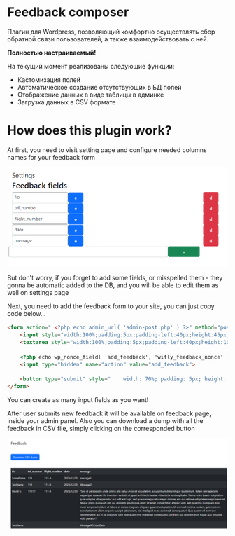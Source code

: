 # Feedback composer

Плагин для Wordpress, позволяющий комфортно осуществлять сбор обратной связи пользователей, а также взаимодействовать с ней.

**Полностью настраиваемый!**

На текущий момент реализованы следующие функции:

- Кастомизация полей
- Автоматическое создание отсутствующих в БД полей
- Отображение данных в виде таблицы в админке
- Загрузка данных в CSV формате

# How does this plugin work?

At first, you need to visit setting page and configure needed columns names for your feedback form

![Settings image](static/images/settings_image.png)

But don't worry, if you forget to add some fields, or misspelled them - they gonna be automatic added to the DB, and you will be able to edit them as well on settings page

Next, you need to add the feedback form to your site, you can just copy code below...

```html
<form action=" <?php echo admin_url( 'admin-post.php' ) ?>" method="post" style="padding-top:10px">
    <input style="width:100%;padding:5px;padding-left:40px;height:45px;" type="text" placeholder="Your placeholder for the input" name="data[name of the feedback column]">
    <textarea style="width:100%;padding:5px;padding-left:40px;height:105px;margin-top:10px;" type="text" placeholder="Your placeholder for the input" name="data[name of the feedback column]"></textarea>
    
    <?php echo wp_nonce_field( 'add_feedback', 'wifly_feedback_nonce' ) ?> 
    <input type="hidden" name="action" value="add_feedback">
    
    <button type="submit" style="    width: 70%; padding: 5px; height: 48px; margin-top: 10px; font-size: 20px; color: #003864; margin: auto; display: block;">Send feedback</button>
</form>
```

You can create as many input fields as you want!

After user submits new feedback it will be available on feedback page, inside your admin panel. Also you can download a dump with all the feedback in CSV file, simply clicking on the corresponded button

![Feedback image](static/images/feedback_image.png)

